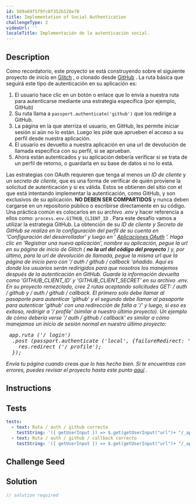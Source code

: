 ```yaml
---
id: 589a69f5f9fc0f352b528e70
title: Implementation of Social Authentication
challengeType: 2
videoUrl: ''
localeTitle: Implementación de la autenticación social.
---
```


## Description
<section id="description"> Como recordatorio, este proyecto se está construyendo sobre el siguiente proyecto de inicio en <a href="https://glitch.com/#!/import/github/freeCodeCamp/boilerplate-socialauth/">Glitch</a> , o clonado desde <a href="https://github.com/freeCodeCamp/boilerplate-socialauth/">GitHub</a> . La ruta básica que seguirá este tipo de autenticación en su aplicación es: <ol><li> El usuario hace clic en un botón o enlace que lo envía a nuestra ruta para autenticarse mediante una estrategia específica (por ejemplo, GitHub) </li><li> Su ruta llama a <code>passport.authenticate(&#39;github&#39;)</code> que los redirige a GitHub. </li><li> La página en la que aterriza el usuario, en GitHub, les permite iniciar sesión si aún no lo están. Luego les pide que aprueben el acceso a su perfil desde nuestra aplicación. </li><li> El usuario es devuelto a nuestra aplicación en una url de devolución de llamada específica con su perfil, si se aprueban. </li><li> Ahora están autenticados y su aplicación debería verificar si se trata de un perfil de retorno, o guardarla en su base de datos si no lo está. </li></ol> Las estrategias con OAuth requieren que tenga al menos un <em>ID de cliente</em> y un <em>secreto de cliente,</em> que es una forma de verificar de quién proviene la solicitud de autenticación y si es válida. Estos se obtienen del sitio con el que está intentando implementar la autenticación, como GitHub, y son exclusivos de su aplicación. <b>NO DEBEN SER COMPARTIDOS</b> y nunca deben cargarse en un repositorio público o escribirse directamente en su código. Una práctica común es colocarlos en su archivo <em>.env</em> y hacer referencia a ellos como: <code>process.env.GITHUB_CLIENT_ID</code> . Para este desafío vamos a utilizar la estrategia GitHub. La obtención de su <em>ID de cliente y Secreto <em>de GitHub se realiza en la configuración del perfil de su cuenta en &#39;Configuración del desarrollador&#39; y luego en &#39; <a href="https://github.com/settings/developers">Aplicaciones OAuth</a> &#39;. Haga clic en &#39;Registrar una nueva aplicación&#39;, nombre su aplicación, pegue la url en su página de inicio de Glitch ( <b>no la url del código del proyecto</b> ) y, por último, para la url de devolución de llamada, pegue la misma url que la página de inicio pero con &#39;/ auth / github / callback &#39;añadido. Aquí es donde los usuarios serán redirigidos para que nosotros los manejemos después de la autenticación en GitHub. Guarde la información devuelta como &#39;GITHUB_CLIENT_ID&#39; y &#39;GITHUB_CLIENT_SECRET&#39; en su archivo .env. En su proyecto remezclado, cree 2 rutas aceptando solicitudes GET: / auth / github y / auth / github / callback. El primero solo debe llamar al pasaporte para autenticar &#39;github&#39; y el segundo debe llamar al pasaporte para autenticar &#39;github&#39; con una redirección de falla a &#39;/&#39; y luego, si eso es exitoso, redirigir a &#39;/ profile&#39; (similar a nuestro último proyecto). Un ejemplo de cómo debería verse &#39;/ auth / github / callback&#39; es similar a cómo manejamos un inicio de sesión normal en nuestro último proyecto:</em></em> <pre> <em><em>app.ruta (&#39;/ login&#39;)
  .post (passport.authenticate (&#39;local&#39;, {failureRedirect: &#39;/&#39;}), (req, res) =&gt; {
    res.redirect (&#39;/ profile&#39;);
  });</em></em> </pre> <em><em>Envía tu página cuando creas que lo has hecho bien. Si te encuentras con errores, puedes revisar el proyecto hasta este punto <a href="https://gist.github.com/JosephLivengood/28ea2cae7e1dc6a53d7f0c42d987313b">aquí</a> .</em></em> </section>

## Instructions
<section id="instructions">
</section>

## Tests
<section id='tests'>

```yml
tests:
  - text: Ruta / auth / github correcta
    testString: '({ getUserInput }) => $.get(getUserInput("url")+ "/_api/server.js") .then(data => { assert.match(data, /("|")\/auth\/github("|")[^]*get.*passport.authenticate.*github/gi, "Route auth/github should only call passport.authenticate with github"); }, xhr => { throw new Error(xhr.statusText); })'
  - text: Ruta / auth / github / callback correcto
    testString: '({ getUserInput }) => $.get(getUserInput("url")+ "/_api/server.js") .then(data => { assert.match(data, /("|")\/auth\/github\/callback("|")[^]*get.*passport.authenticate.*github.*failureRedirect:( |)("|")\/("|")/gi, "Route auth/github/callback should accept a get request and call passport.authenticate for github with a failure redirect to home"); }, xhr => { throw new Error(xhr.statusText); })'

```

</section>

## Challenge Seed
<section id='challengeSeed'>

</section>

## Solution
<section id='solution'>

```js
// solution required
```
</section>
